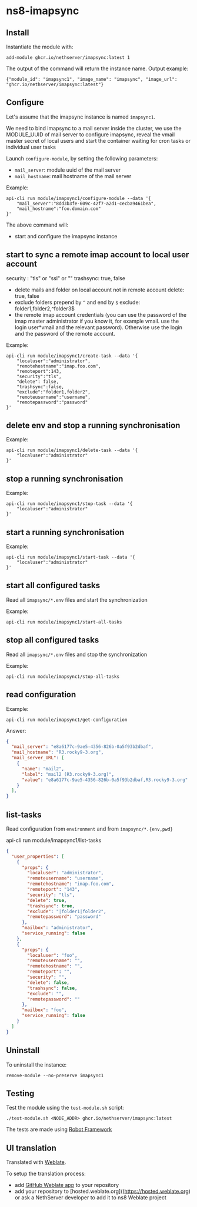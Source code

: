 # ns8-imapsync
## Install

Instantiate the module with:

    add-module ghcr.io/nethserver/imapsync:latest 1

The output of the command will return the instance name.
Output example:

    {"module_id": "imapsync1", "image_name": "imapsync", "image_url": "ghcr.io/nethserver/imapsync:latest"}

## Configure

Let's assume that the imapsync instance is named `imapsync1`.

We need to bind imapsync to a mail server inside the cluster, we use the MODULE_UUID of mail server to configure imapsync, reveal the vmail master secret of local users and start the container waiting for cron tasks or individual user tasks

Launch `configure-module`, by setting the following parameters:
- `mail_server`: module uuid of the mail server
- `mail_hostname`: mail hostname of the mail server

Example:

    api-cli run module/imapsync1/configure-module --data '{
        "mail_server":"8dd3b3fe-609c-42f7-a2d1-cecba9461bea",
        "mail_hostname":"foo.domain.com"
    }'

The above command will:
- start and configure the imapsync instance

## start to sync a remote imap account to local user account

security : "tls" or "ssl" or ""
trashsync: true, false
-  delete mails and folder on local account not in remote account
delete: true, false
- exclude folders prepend by `^` and end by `$`
exclude: folder1,folder2,^folder3$
- the remote imap account credentials (you can use the password of the imap master administrator if you know it, for example vmail. use the login user*vmail and the relevant password). Otherwise use the login and the password of the remote account.

Example:

    api-cli run module/imapsync1/create-task --data '{
        "localuser":"administrator",
        "remotehostname":"imap.foo.com",
        "remoteport":143,
        "security":"tls",
        "delete": false,
        "trashsync":false,
        "exclude":"folder1,folder2",
        "remoteusername":"username",
        "remotepassword":"password"
    }'

## delete env and stop a running synchronisation

Example:

    api-cli run module/imapsync1/delete-task --data '{
        "localuser":"administrator"
    }'

## stop a running synchronisation

Example:

    api-cli run module/imapsync1/stop-task --data '{
        "localuser":"administrator"
    }'

## start a running synchronisation

Example:

    api-cli run module/imapsync1/start-task --data '{
        "localuser":"administrator"
    }'

## start all configured tasks
Read all `imapsync/*.env` files and start the synchronization

Example:

    api-cli run module/imapsync1/start-all-tasks

## stop all configured tasks
Read all `imapsync/*.env` files and stop the synchronization

Example:

    api-cli run module/imapsync1/stop-all-tasks

## read configuration

Example:

    api-cli run module/imapsync1/get-configuration

Answer:

```json
{
  "mail_server": "e8a6177c-9ae5-4356-826b-0a5f93b2dbaf",
  "mail_hostname": "R3.rocky9-3.org",
  "mail_server_URL": [
    {
      "name": "mail2",
      "label": "mail2 (R3.rocky9-3.org)",
      "value": "e8a6177c-9ae5-4356-826b-0a5f93b2dbaf,R3.rocky9-3.org"
    }
  ],
}
```

## list-tasks

Read configuration from `environment` and from `imapsync/*.{env,pwd}`

api-cli run module/imapsync1/list-tasks

```json
{
  "user_properties": [
    {
      "props": {
        "localuser": "administrator",
        "remoteusername": "username",
        "remotehostname": "imap.foo.com",
        "remoteport": "143",
        "security": "tls",
        "delete": true,
        "trashsync": true,
        "exclude": "|folder1|folder2",
        "remotepassword": "password"
      },
      "mailbox": "administrator",
      "service_running": false
    },
    {
      "props": {
        "localuser": "foo",
        "remoteusername": "",
        "remotehostname": "",
        "remoteport": "",
        "security": "",
        "delete": false,
        "trashsync": false,
        "exclude": "",
        "remotepassword": ""
      },
      "mailbox": "foo",
      "service_running": false
    }
  ]
}
```

## Uninstall

To uninstall the instance:

    remove-module --no-preserve imapsync1

## Testing

Test the module using the `test-module.sh` script:


    ./test-module.sh <NODE_ADDR> ghcr.io/nethserver/imapsync:latest

The tests are made using [Robot Framework](https://robotframework.org/)

## UI translation

Translated with [Weblate](https://hosted.weblate.org/projects/ns8/).

To setup the translation process:

- add [GitHub Weblate app](https://docs.weblate.org/en/latest/admin/continuous.html#github-setup) to your repository
- add your repository to [hosted.weblate.org]((https://hosted.weblate.org) or ask a NethServer developer to add it to ns8 Weblate project
